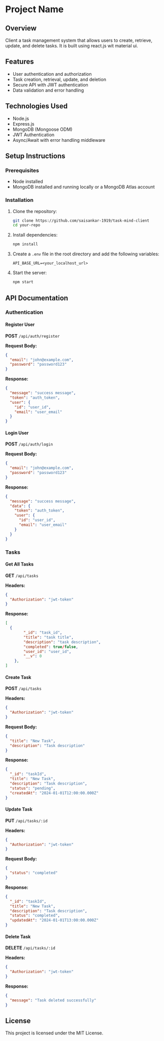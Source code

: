 # Project Name

## Overview

Client a task management system that allows users to create, retrieve, update, and delete tasks. It is built using react.js wit material ui.

## Features

- User authentication and authorization
- Task creation, retrieval, update, and deletion
- Secure API with JWT authentication
- Data validation and error handling

## Technologies Used

- Node.js
- Express.js
- MongoDB (Mongoose ODM)
- JWT Authentication
- Async/Await with error handling middleware

## Setup Instructions

### Prerequisites

- Node installed
- MongoDB installed and running locally or a MongoDB Atlas account

### Installation

1. Clone the repository:

   ```sh
   git clone https://github.com/saisankar-1919/task-mind-client
   cd your-repo
   ```

2. Install dependencies:

   ```sh
   npm install
   ```

3. Create a `.env` file in the root directory and add the following variables:

   ```env
   API_BASE_URL=<your_localhost_url>
   ```

4. Start the server:

   ```sh
   npm start
   ```

## API Documentation

### Authentication

#### Register User

**POST** `/api/auth/register`

**Request Body:**

```json
{
  "email": "john@example.com",
  "password": "password123"
}
```

**Response:**

```json
{
  "message": "success message",
  "token": "auth_token",
  "user": {
    "id": "user_id",
    "email": "user_email"
  }
}
```

#### Login User

**POST** `/api/auth/login`

**Request Body:**

```json
{
  "email": "john@example.com",
  "password": "password123"
}
```

**Response:**

```json
{
  "message": "success message",
  "data": {
    "token": "auth_token",
    "user": {
      "id": "user_id",
      "email": "user_email"
    }
  }
}
```

### Tasks

#### Get All Tasks

**GET** `/api/tasks`

**Headers:**

```json
{
  "Authorization": "jwt-token"
}
```

**Response:**

```json
[
  {
        "_id": "task_id",
        "title": "task title",
        "description": "task description",
        "completed": true/false,
        "user_id": "user_id",
        "__v": 0
    },
]
```

#### Create Task

**POST** `/api/tasks`

**Headers:**

```json
{
  "Authorization": "jwt-token"
}
```

**Request Body:**

```json
{
  "title": "New Task",
  "description": "Task description"
}
```

**Response:**

```json
{
  "_id": "taskId",
  "title": "New Task",
  "description": "Task description",
  "status": "pending",
  "createdAt": "2024-01-01T12:00:00.000Z"
}
```

#### Update Task

**PUT** `/api/tasks/:id`

**Headers:**

```json
{
  "Authorization": "jwt-token"
}
```

**Request Body:**

```json
{
  "status": "completed"
}
```

**Response:**

```json
{
  "_id": "taskId",
  "title": "New Task",
  "description": "Task description",
  "status": "completed",
  "updatedAt": "2024-01-01T13:00:00.000Z"
}
```

#### Delete Task

**DELETE** `/api/tasks/:id`

**Headers:**

```json
{
  "Authorization": "jwt-token"
}
```

**Response:**

```json
{
  "message": "Task deleted successfully"
}
```

## License

This project is licensed under the MIT License.
